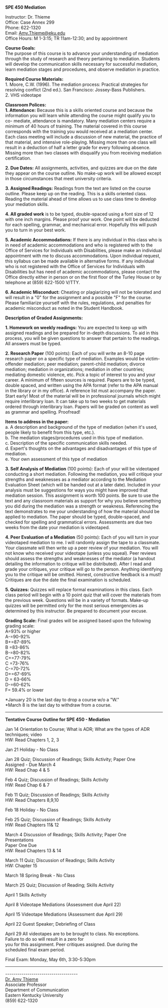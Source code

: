 **SPE 450 Mediation**

Instructor: Dr. Thieme  
Office: Case Annex 299  
Phone: 622-1320  
Email: [Amy.Thieme@eku.edu](mailto:Amy.Thieme@eku.edu)  
Office Hours: M 1-3:15; TR 11am-12:30; and by appointment

**Course Goals:**  
The purpose of this course is to advance your understanding of mediation
through the study of research and theory pertaining to mediation. Students
will develop the communication skills necessary for successful mediation,
learn mediation stages and procedures, and observe mediation in practice.

**Required Course Materials:**  
1\. Moore, C.W. (1996). The mediation process: Practical strategies for
resolving conflict (2nd ed.). San Francisco: Jossey-Bass Publishers.  
2\. VHS videotape

**Classroom Polices:  
1\. Attendance:** Because this is a skills oriented course and because the
information you will learn while attending the course might qualify you to co-
mediate, attendance is mandatory. Many mediation centers require a minimum of
40 hours of training. The material covered in this course corresponds with the
training you would received at a mediation center. Each class meeting will
include a discussion of new material, the practice of that material, and
intensive role-playing. Missing more than one class will result in a deduction
of half a letter grade for every following absence. Missing more than two
classes with disqualify you from receiving mediation certification.

**2\. Due Dates:** All assignments, activities, and quizzes are due on the
date they appear on the course outline. No make-up work will be allowed except
in those circumstances that meet university criteria.

**3\. Assigned Readings:** Readings from the text are listed on the course
outline. Please keep up on the reading. This is a skills oriented class.
Reading the material ahead of time allows us to use class time to develop your
mediation skills.

**4\. All graded work** is to be typed, double-spaced using a font size of 12
with one inch margins. Please proof your work. One point will be deducted for
each spelling, grammar, and mechanical error. Hopefully this will push you to
turn in your best work.

**5\. Academic Accommodations:** If there is any individual in this class who
is in need of academic accommodations and who is registered with to the Office
of Services for Individuals with Disabilities, please make an individual
appointment with me to discuss accommodations. Upon individual request, this
syllabus can be made available in alternative forms. If any individual who is
not registered with the Office of Services for Individuals with Disabilities
but has need of academic accommodations, please contact the Office directly
either in person or on the first floor of the Turley House or by telephone at
(859) 622-1500 V/TTY.

**6\. Academic Misconduct:** Cheating or plagiarizing will not be tolerated
and will result in a  "0" for the assignment and a possible "F" for the
course. Please familiarize yourself with the rules, regulations, and penalties
for academic misconduct as noted in the Student Handbook.

**Description of Graded Assignments:**

**1\. Homework on weekly readings:** You are expected to keep up with assigned
readings and be prepared for in-depth discussions. To aid in this process, you
will be given questions to answer that pertain to the readings. All answers
must be typed.

**2\. Research Paper** (100 points): Each of you will write an 8-10 page
research paper on a specific type of mediation. Examples would be victim-
offender mediation; peer mediation; parent-child mediation; divorce mediation;
mediation in organizations; mediation in other countries; mediating domestic
violence, etc. Pick a topic of interest to you and your career. A minimum of
fifteen sources is required. Papers are to be typed, double spaced, and
written using the APA format (refer to the APA manual in the library or in my
office). A reference list must accompany the paper. Start early! Most of the
material will be in professional journals which might require interlibrary
loan. It can take up to two weeks to get materials ordered through
interlibrary loan. Papers will be graded on content as well as grammar and
spelling. Proofread!

**Items to address in the paper:**  
a. A description and background of the type of mediation (when it's used,
people likely to benefit from this type, etc.).  
b. The mediation stages/procedures used in this type of mediation.  
c. Description of the specific communication skills needed.  
d. Expert's thoughts on the advantages and disadvantages of this type of
mediation.  
e. Your own assessment of this type of mediation

**3\. Self Analysis of Mediation** (100 points): Each of your will be
videotaped conducting a short mediation. Following the mediation, you will
critique your strengths and weaknesses as a mediator according to the
Mediation Evaluation Sheet (which will be handed out at a later date).
Included in your analysis must be suggestions for ways you might have improved
that mediation session. This assignment is worth 100 points. Be sure to use
the text and any classroom materials as support for why you believe something
you did during the mediation was a strength or weakness. Referencing the text
demonstrates to me your understanding of how the material should be applied to
mediation. The paper should be typed, double-spaced, and checked for spelling
and grammatical errors. Assessments are due two weeks from the date your
mediation is videotaped.

**4\. Peer Evaluation of a Mediation** (50 points): Each of you will turn in
your videotaped mediation to me. I will randomly assign the tape to a
classmate. Your classmate will then write up a peer review of your mediation.
You will not know who received your videotape (unless you squeal). Peer
reviews should assess the strengths and weaknesses of the mediator (a handout
detailing the information to critique will be distributed). After I read and
grade your critiques, your critique will go to the person. Anything
identifying you to the critique will be omitted. Honest, constructive feedback
is a must! Critiques are due the date the final examination is scheduled.

**5\. Quizzes:** Quizzes will replace formal examinations in this class. Each
class period will begin with a 10 point quiz that will cover the materials
from the previous week. Questions will be in a variety of formats. Make-up
quizzes will be permitted only for the most serious emergencies as determined
by this instructor. Be prepared to document your excuse.

**Grading Scale:** Final grades will be assigned based upon the following
grading scale:  
A=93% or higher  
A-=90-92%  
B+=87-89%  
B =83-86%  
B-=80-82%  
C+=77-79%  
C =73-76%  
C-=70-72%  
D+=67-69%  
D = 63-66%  
D-=60-62%  
F= 59.4% or lower

*January 20 is the last day to drop a course w/o a "W."  
*March 8 is the last day to withdraw from a course.

* * *

**Tentative Course Outline for SPE 450 - Mediation**

Jan 14 Orientation to Course; What is ADR; What are the types of ADR  
techniques; video  
HW: Read Chapters 1, 2, 3

Jan 21 Holiday - No Class

Jan 28 Quiz; Discussion of Readings; Skills Activity; Paper One  
Assigned - Due March 4  
HW: Read Chap 4 & 5

Feb 4 Quiz; Discussion of Readings; Skills Activity  
HW: Read Chap 6 & 7

Feb 11 Quiz; Discussion of Readings; Skills Activity  
HW: Read Chapters 8,9,10

Feb 18 Holiday - No Class

Feb 25 Quiz; Discussion of Readings; Skills Activity  
HW: Read Chapters 11& 12

March 4 Discussion of Readings; Skills Activity; Paper One  
Presentations  
Paper One Due  
HW: Read Chapters 13 & 14

March 11 Quiz; Discussion of Readings; Skills Activity  
HW: Chapter 15

March 18 Spring Break - No Class

March 25 Quiz; Discussion of Reading; Skills Activity

April 1 Skills Activity

April 8 Videotape Mediations (Assessment due April 22)

April 15 Videotape Mediations (Assessment due April 29)

April 22 Guest Speaker; Debriefing of Class

April 29 All videotapes are to be brought to class. No exceptions.  
Failure to do so will result in a zero for  
you for this assignment. Peer critiques assigned. Due during the  
scheduled final exam period.

Final Exam: Monday, May 6th, 3:30-5:30pm

* * *

  
\------------------------------------  
[Dr. Amy Thieme](mailto:Amy.Thieme@eku.edu)  
Associate Professor  
Department of Communication  
Eastern Kentucky University  
(859) 622-1320

  

